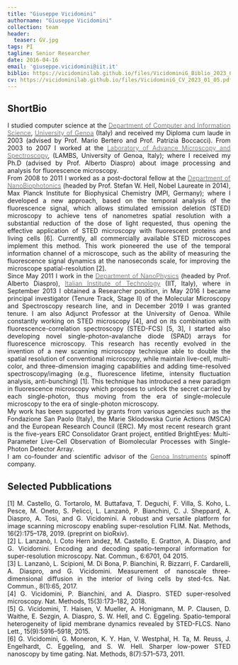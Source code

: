 ```yaml
---
title: "Giuseppe Vicidomini"
authorname: "Giuseppe Vicidomini"
collection: team
header:
  teaser: GV.jpg
tags: PI
tagline: Senior Researcher
date: 2016-04-16
email: 'giuseppe.vicidomini@iit.it'
biblio: https://vicidominilab.github.io/files/VicidominiG_Biblio_2023_01_05.pdf
cv: https://vicidominilab.github.io/files/VicidominiG_CV_2023_01_05.pdf
---
```


<h2>ShortBio</h2>
<p align= "justify">
I studied computer science at the <a href="https://www.dibris.unige.it"><span style="color:gray">Department of Computer and Information Science</span></a>, <a href="https://unige.it/en/"><span style="color:gray">University of Genoa</span></a> (Italy) and received my Diploma cum laude in 2003 (advised by Prof. Mario Bertero and Prof. Patrizia Boccacci). From 2003 to 2007 I worked at the <a href="http://www.lambs.it"><span style="color:gray">Laboratory of Advance Microscopy and Spectroscopy</span></a>, (LAMBS, University of Genoa, Italy); where I received my Ph.D (advised by Prof. Alberto Diaspro) about image processing and analysis for fluorescence microscopy.
<br>
From 2008 to 2011 I worked as a post-doctoral fellow at the <a href="https://www.mpibpc.mpg.de/hell/"><span style="color:gray">Department of NanoBiophotonics</span></a> (headed by Prof. Stefan W. Hell, Nobel Laureate in 2014), Max Planck Institute for Biophysical Chemistry (MPI, Germany); where I developed a new approach, based on the temporal analysis of the fluorescence signal, which allows stimulated emission deletion (STED) microscopy to achieve tens of nanometres spatial resolution with a substantial reduction of the dose of light requested, thus opening the effective application of STED microscopy with fluorescent proteins and living cells [6]. Currently, all commercially available STED microscopes implement this method. This work pioneered the use of the temporal information channel of a microscope, such as the ability of measuring the fluorescence signal dynamics at the nanoseconds scale, for improving the microscope spatial-resolution [2].
<br>
Since May 2011 I work in the <a href="https://www.iit.it/research/lines/nanoscopy-nic-iit"><span style="color:gray">Department of NanoPhysics</span></a> (headed by Prof. Alberto Diaspro), <a href="https://www.iit.it/"><span style="color:gray">Italian Institute of Technology</span></a> (IIT, Italy), where in September 2013 I obtained a Researcher position, in May 2016 I became principal investigator (Tenure Track, Stage II) of the Molecular Microscopy and Spectroscopy research line, and in December 2019 I was granted tenure. I am also Adjunct Professor at the University of Genoa. While constantly working on STED microscopy [4], and on its combination with fluorescence-correlation spectroscopy (STED-FCS) [5, 3], I started also developing novel single-photon-avalanche diode (SPAD) arrays for fluorescence microscopy. This research has recently evolved in the invention of a new scanning microscopy technique able to double the spatial resolution of conventional microscopy, while maintain live-cell, multi-color, and three-dimension imaging capabilities and adding time-resolved spectroscopy/imaging (e.g., fluorescence lifetime, intensity fluctuation analysis, anti-bunching) [1]. This technique has introduced a new paradigm in fluorescence microscopy which proposes to unlock the secret carried by each single-photon, thus moving from the era of single-molecule microscopy to the era of single-photon microscopy. 
<br>
My work has been supported by grants from various agencies such as the Fondazione San Paolo (Italy), the Marie Sklodowska Curie Actions (MSCA) and the European Research Council (ERC). My most recent research grant is the five-years ERC Consolidator Grant project, entitled BrightEyes: Multi-Parameter Live-Cell Observation of Biomolecular Processes with Single-Photon Detector Array.
<br>
I am co-founder and scientific advisor of the <a href="https://www.genoainstruments.com"><span style="color:gray">Genoa Instruments</span></a> spinoff company. 
  
<h2>Selected Pubblications</h2>
<p align= "justify">
[1] M. Castello, G. Tortarolo, M. Buttafava, T. Deguchi, F. Villa, S. Koho, L. Pesce, M. Oneto, S. Pelicci, L. Lanzanò, P. Bianchini, C. J. Sheppard, A. Diaspro, A. Tosi, and G. Vicidomini. A robust and versatile platform for image scanning microscopy enabling super-resolution FLIM. Nat. Methods, 16(2):175–178, 2019. (preprint on bioRxiv).
<br>
[2] L. Lanzanò, I. Coto Hern ́andez, M. Castello, E. Gratton, A. Diaspro, and G. Vicidomini. Encoding and decoding spatio-temporal information for super-resolution microscopy. Nat. Commun., 6:6701, 04 2015.
<br>
[3] L. Lanzanò, L. Scipioni, M. Di Bona, P. Bianchini, R. Bizzarri, F. Cardarelli, A. Diaspro, and G. Vicidomini. Measurement of nanoscale three-dimensional diffusion in the interior of living cells by sted-fcs. Nat. Commun., 8(1):65, 2017.
<br>
[4] G. Vicidomini, P. Bianchini, and A. Diaspro. STED super-resolved microscopy. Nat. Methods, 15(3):173–182, 2018.
<br>
[5] G. Vicidomini, T. Haisen, V. Mueller, A. Honigmann, M. P. Clausen, D. Waithe, E. Sezgin, A. Diaspro, S. W. Hell, and C. Eggeling. Spatio-temporal heterogeneity of lipid membrane dynamics revealed by STED-FLCS. Nano Lett., 15(9):5916–5918, 2015.
<br>
[6] G. Vicidomini, G. Moneron, K. Y. Han, V. Westphal, H. Ta, M. Reuss, J. Engelhardt, C. Eggeling, and S. W. Hell. Sharper low-power STED nanoscopy by time gating. Nat. Methods, 8(7):571–573, 2011.

  

